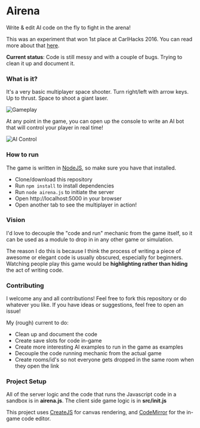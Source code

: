 # Airena
Write &amp; edit AI code on the fly to fight in the arena!

This was an experiment that won 1st place at CarlHacks 2016. You can read more about that [here](http://devpost.com/software/airena).

**Current status**: Code is still messy and with a couple of bugs. Trying to clean it up and document it.

### What is it?

It's a very basic multiplayer space shooter. Turn right/left with arrow keys. Up to thrust. Space to shoot a giant laser. 

![Gameplay](http://i.imgur.com/Umh1XM2.gif)

At any point in the game, you can open up the console to write an AI bot that will control your player in real time!

![AI Control](http://i.imgur.com/QFCeb4A.gif)

### How to run
The game is written in [NodeJS](https://nodejs.org/en/), so make sure you have that installed. 
* Clone/download this repository 
* Run `npm install` to install dependencies 
* Run `node airena.js` to initiate the server
* Open http://localhost:5000 in your browser
* Open another tab to see the multiplayer in action! 

### Vision
I'd love to decouple the "code and run" mechanic from the game itself, so it can be used as a module to drop in in any other game or simulation.

The reason I do this is because I think the process of writing a piece of awesome or elegant code is usually obscured, especially for beginners. Watching people play this game would be **highlighting rather than hiding** the act of writing code. 

### Contributing 

I welcome any and all contributions! Feel free to fork this repository or do whatever you like. If you have ideas or suggestions, feel free to open an issue! 

My (rough) current to do:
* Clean up and document the code
* Create save slots for code in-game
* Create more interesting AI examples to run in the game as examples
* Decouple the code running mechanic from the actual game
* Create rooms/id's so not everyone gets dropped in the same room when they open the link

### Project Setup 
All of the server logic and the code that runs the Javascript code in a sandbox is in **airena.js**. The client side game logic is in **src/init.js**

This project uses [CreateJS](http://createjs.com/) for canvas rendering, and [CodeMirror](https://codemirror.net/) for the in-game code editor.